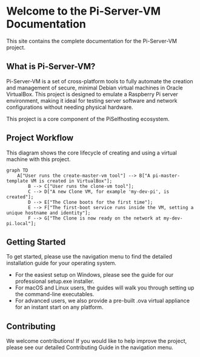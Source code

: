 # Welcome to the Pi-Server-VM Documentation

This site contains the complete documentation for the Pi-Server-VM project.

## What is Pi-Server-VM?

Pi-Server-VM is a set of cross-platform tools to fully automate the creation and management of secure, minimal Debian virtual machines in Oracle VirtualBox. This project is designed to emulate a Raspberry Pi server environment, making it ideal for testing server software and network configurations without needing physical hardware.

This project is a core component of the PiSelfhosting ecosystem.

## Project Workflow

This diagram shows the core lifecycle of creating and using a virtual machine with this project.
```mermaid
graph TD
    A["User runs the create-master-vm tool"] --> B["A pi-master-template VM is created in VirtualBox"];
        B --> C["User runs the clone-vm tool"];
        C --> D["A new Clone VM, for example 'my-dev-pi', is created"];
        D --> E["The Clone boots for the first time"];
        E --> F["The first-boot service runs inside the VM, setting a unique hostname and identity"];
        F --> G["The Clone is now ready on the network at my-dev-pi.local"];
```
## Getting Started

To get started, please use the navigation menu to find the detailed installation guide for your operating system.

-   For the easiest setup on Windows, please see the guide for our professional setup.exe installer.
-   For macOS and Linux users, the guides will walk you through setting up the command-line executables.
-   For advanced users, we also provide a pre-built .ova virtual appliance for an instant start on any platform.

## Contributing

We welcome contributions! If you would like to help improve the project, please see our detailed Contributing Guide in the navigation menu.
